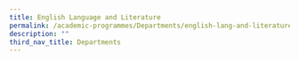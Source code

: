 ```yaml
---
title: English Language and Literature
permalink: /academic-programmes/Departments/english-lang-and-literature/key-programmes/permalink
description: ""
third_nav_title: Departments
---
```



